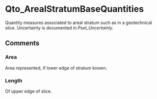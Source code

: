 # Qto_ArealStratumBaseQuantities

Quantity measures associated to areal stratum such as in a geotechnical slice. Uncertainty is documented in _Pset_Uncertainty_.<!-- end of definition -->


## Comments

### Area

Area represented, if lower edge of stratum known.

### Length

Of upper edge of slice.

